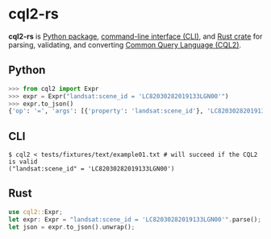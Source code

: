 # cql2-rs

**cql2-rs** is [Python package](./python.md), [command-line interface (CLI)](./cli.md), and [Rust crate](https://docs.rs/cql2) for parsing, validating, and converting [Common Query Language (CQL2)](https://www.ogc.org/standard/cql2/).

## Python

```python
>>> from cql2 import Expr
>>> expr = Expr("landsat:scene_id = 'LC82030282019133LGN00'")
>>> expr.to_json()
{'op': '=', 'args': [{'property': 'landsat:scene_id'}, 'LC82030282019133LGN00']}
```

## CLI

```shell
$ cql2 < tests/fixtures/text/example01.txt # will succeed if the CQL2 is valid
("landsat:scene_id" = 'LC82030282019133LGN00')
```

## Rust

```rust
use cql2::Expr;
let expr: Expr = "landsat:scene_id = 'LC82030282019133LGN00'".parse();
let json = expr.to_json().unwrap();
```
